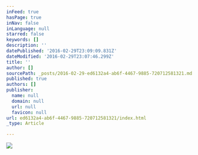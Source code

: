 ```yaml
---
inFeed: true
hasPage: true
inNav: false
inLanguage: null
starred: false
keywords: []
description: ''
datePublished: '2016-02-29T23:09:09.831Z'
dateModified: '2016-02-29T23:07:46.299Z'
title: ''
author: []
sourcePath: _posts/2016-02-29-ed6132a4-ab6f-4467-9885-720712581321.md
published: true
authors: []
publisher:
  name: null
  domain: null
  url: null
  favicon: null
url: ed6132a4-ab6f-4467-9885-720712581321/index.html
_type: Article

---
```

![](https://the-grid-user-content.s3-us-west-2.amazonaws.com/b0c82385-7187-4d9c-be51-e4fafb7b4dd9.jpg)